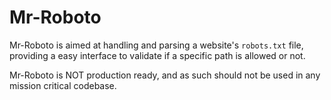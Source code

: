 # Mr-Roboto

Mr-Roboto is aimed at handling and parsing a website's `robots.txt` file, providing a easy interface to validate if a specific path is allowed or not.

Mr-Roboto is NOT production ready, and as such should not be used in any mission critical codebase.